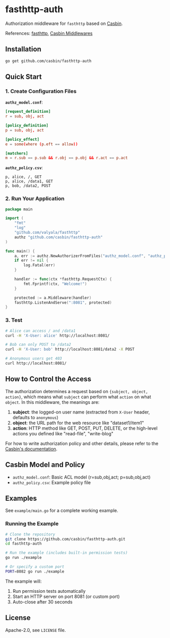 # fasthttp-auth

Authorization middleware for `fasthttp` based on [Casbin](https://github.com/casbin/casbin).

References: [fasthttp](https://github.com/valyala/fasthttp), [Casbin Middlewares](https://casbin.org/docs/middlewares)

## Installation

```bash
go get github.com/casbin/fasthttp-auth
```

## Quick Start

### 1. Create Configuration Files

**`authz_model.conf`**:
```conf
[request_definition]
r = sub, obj, act

[policy_definition]
p = sub, obj, act

[policy_effect]
e = some(where (p.eft == allow))

[matchers]
m = r.sub == p.sub && r.obj == p.obj && r.act == p.act
```

**`authz_policy.csv`**:
```csv
p, alice, /, GET
p, alice, /data1, GET
p, bob, /data2, POST
```

### 2. Run Your Application

```go
package main

import (
    "fmt"
    "log"
    "github.com/valyala/fasthttp"
    authz "github.com/casbin/fasthttp-auth"
)

func main() {
    a, err := authz.NewAuthorizerFromFiles("authz_model.conf", "authz_policy.csv")
    if err != nil {
        log.Fatal(err)
    }

    handler := func(ctx *fasthttp.RequestCtx) {
        fmt.Fprintf(ctx, "Welcome!")
    }

    protected := a.Middleware(handler)
    fasthttp.ListenAndServe(":8081", protected)
}
```

### 3. Test

```bash
# Alice can access / and /data1
curl -H 'X-User: alice' http://localhost:8081/

# Bob can only POST to /data2  
curl -H 'X-User: bob' http://localhost:8081/data2 -X POST

# Anonymous users get 403
curl http://localhost:8081/
```

## How to Control the Access

The authorization determines a request based on `{subject, object, action}`, which means what `subject` can perform what `action` on what `object`. In this middleware, the meanings are:

1. **subject**: the logged-on user name (extracted from `X-User` header, defaults to `anonymous`)
2. **object**: the URL path for the web resource like "dataset1/item1"
3. **action**: HTTP method like GET, POST, PUT, DELETE, or the high-level actions you defined like "read-file", "write-blog"

For how to write authorization policy and other details, please refer to the [Casbin's documentation](https://casbin.org/docs/getting-started).


## Casbin Model and Policy

- `authz_model.conf`: Basic ACL model (r=sub,obj,act; p=sub,obj,act)
- `authz_policy.csv`: Example policy file

## Examples

See `example/main.go` for a complete working example.

### Running the Example

```bash
# Clone the repository
git clone https://github.com/casbin/fasthttp-auth.git
cd fasthttp-auth

# Run the example (includes built-in permission tests)
go run ./example

# Or specify a custom port
PORT=8082 go run ./example
```

The example will:
1. Run permission tests automatically
2. Start an HTTP server on port 8081 (or custom port)
3. Auto-close after 30 seconds


## License

Apache-2.0, see `LICENSE` file.

